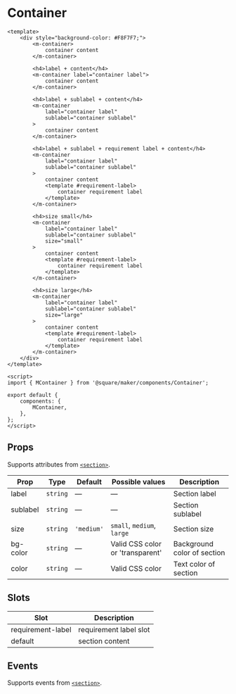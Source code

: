 # Container

```vue
<template>
	<div style="background-color: #F8F7F7;">
		<m-container>
			container content
		</m-container>

		<h4>label + content</h4>
		<m-container label="container label">
			container content
		</m-container>

		<h4>label + sublabel + content</h4>
		<m-container
			label="container label"
			sublabel="container sublabel"
		>
			container content
		</m-container>

		<h4>label + sublabel + requirement label + content</h4>
		<m-container
			label="container label"
			sublabel="container sublabel"
		>
			container content
			<template #requirement-label>
				container requirement label
			</template>
		</m-container>

		<h4>size small</h4>
		<m-container
			label="container label"
			sublabel="container sublabel"
			size="small"
		>
			container content
			<template #requirement-label>
				container requirement label
			</template>
		</m-container>

		<h4>size large</h4>
		<m-container
			label="container label"
			sublabel="container sublabel"
			size="large"
		>
			container content
			<template #requirement-label>
				container requirement label
			</template>
		</m-container>
	</div>
</template>

<script>
import { MContainer } from '@square/maker/components/Container';

export default {
	components: {
		MContainer,
	},
};
</script>
```

<!-- api-tables:start -->
## Props

Supports attributes from [`<section>`](https://developer.mozilla.org/en-US/docs/Web/HTML/Element/section).

| Prop     | Type     | Default    | Possible values            | Description                 |
| -------- | -------- | ---------- | -------------------------- | --------------------------- |
| label    | `string` | —          | —                          | Section label               |
| sublabel | `string` | —          | —                          | Section sublabel            |
| size     | `string` | `'medium'` | `small`, `medium`, `large` | Section size                |
| bg-color | `string` | —          | Valid CSS color or 'transparent'                          | Background color of section |
| color    | `string` | —          | Valid CSS color                          | Text color of section       |


## Slots

| Slot              | Description            |
| ----------------- | ---------------------- |
| requirement-label | requirement label slot |
| default           | section content        |


## Events

Supports events from [`<section>`](https://developer.mozilla.org/en-US/docs/Web/HTML/Element/section).
<!-- api-tables:end -->
